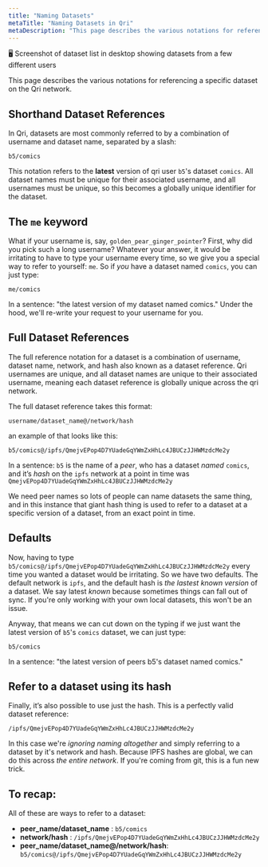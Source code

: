 ```yaml
---
title: "Naming Datasets"
metaTitle: "Naming Datasets in Qri"
metaDescription: "This page describes the various notations for referencing a specific dataset on the Qri network."
---
```



🖥 Screenshot of dataset list in desktop showing datasets from a few different users

This page describes the various notations for referencing a specific dataset on the Qri network.

## Shorthand Dataset References

In Qri, datasets are most commonly referred to by a combination of username and dataset name, separated by a slash:

    b5/comics

This notation refers to the __latest__ version of qri user `b5`'s dataset `comics`.  All dataset names must be unique for their associated username, and all usernames must be unique, so this becomes a globally unique identifier for the dataset.

## The `me` keyword

What if your username is, say, `golden_pear_ginger_pointer`? First, why did you pick such a long username? Whatever your answer, it would be irritating to have to type your username every time, so we give you a special way to refer to yourself: `me`. So if _you_ have a dataset named `comics`, you can just type:

    me/comics

In a sentence: "the latest version of my dataset named comics." Under the hood, we'll re-write your request to your username for you.

## Full Dataset References

The full reference notation for a dataset is a combination of username, dataset name, network, and hash also known as a dataset reference.  Qri usernames are unique, and all dataset names are unique to their associated username, meaning each dataset reference is globally unique across the qri network.  

The full dataset reference takes this format:

    username/dataset_name@/network/hash

an example of that looks like this:

    b5/comics@/ipfs/QmejvEPop4D7YUadeGqYWmZxHhLc4JBUCzJJHWMzdcMe2y

In a sentence:
`b5` is the name of a *peer*, who has a dataset *named*  `comics`, and it’s *hash* on the `ipfs` network at a point in time was `QmejvEPop4D7YUadeGqYWmZxHhLc4JBUCzJJHWMzdcMe2y`

We need peer names so lots of people can name datasets the same thing, and in this instance that giant hash thing is used to refer to a dataset at a specific version of a dataset, from an exact point in time.

## Defaults

Now, having to type `b5/comics@/ipfs/QmejvEPop4D7YUadeGqYWmZxHhLc4JBUCzJJHWMzdcMe2y` every time you wanted a dataset would be irritating. So we have two defaults. The default network is `ipfs`, and the default hash is _the lastest known version_ of a dataset. We say latest _known_ because sometimes things can fall out of sync. If you're only working with your own local datasets, this won't be an issue.

Anyway, that means we can cut down on the typing if we just want the latest version of `b5`'s `comics` dataset, we can just type:
```
b5/comics
```
In a sentence: "the latest version of peers b5's dataset named comics."


## Refer to a dataset using its hash

Finally, it’s also possible to use just the hash. This is a perfectly valid dataset reference:

    /ipfs/QmejvEPop4D7YUadeGqYWmZxHhLc4JBUCzJJHWMzdcMe2y

In this case we're _ignoring naming altogether_ and simply referring to a dataset by it's network and hash. Because IPFS hashes are global, we can do this across _the entire network_. If you're coming from git, this is a fun new trick.


## To recap:

All of these are ways to refer to a dataset:

- **peer_name/dataset_name** :  `b5/comics`
- **network/hash** :  `/ipfs/QmejvEPop4D7YUadeGqYWmZxHhLc4JBUCzJJHWMzdcMe2y`
- **peer_name/dataset_name@/network/hash**:  `b5/comics@/ipfs/QmejvEPop4D7YUadeGqYWmZxHhLc4JBUCzJJHWMzdcMe2y`

